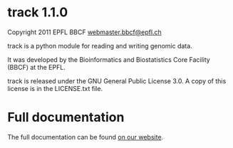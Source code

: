 track 1.1.0
===========

Copyright 2011 EPFL BBCF <webmaster.bbcf@epfl.ch>

track is a python module for reading and writing genomic data.

It was developed by the Bioinformatics and Biostatistics Core
Facility (BBCF) at the EPFL.

track is released under the GNU General Public License 3.0. A copy
of this license is in the LICENSE.txt file.

Full documentation
==================

The full documentation can be found [on our website](http://bbcf.epfl.ch/track).
